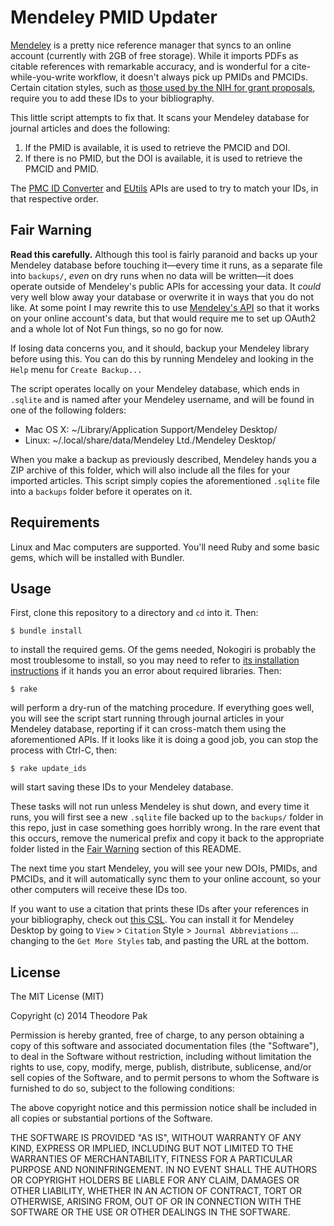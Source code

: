 # Mendeley PMID Updater

[Mendeley](http://www.mendeley.com/) is a pretty nice reference manager that syncs to an online account (currently with 2GB of free storage).  While it imports PDFs as citable references with remarkable accuracy, and is wonderful for a cite-while-you-write workflow, it doesn't always pick up PMIDs and PMCIDs.  Certain citation styles, such as [those used by the NIH for grant proposals](http://publicaccess.nih.gov/include-pmcid-citations.htm), require you to add these IDs to your bibliography.

This little script attempts to fix that.  It scans your Mendeley database for journal articles and does the following:

1. If the PMID is available, it is used to retrieve the PMCID and DOI.
2. If there is no PMID, but the DOI is available, it is used to retrieve the PMCID and PMID.

The [PMC ID Converter](http://www.ncbi.nlm.nih.gov/pmc/tools/id-converter-api/) and [EUtils](http://www.ncbi.nlm.nih.gov/books/NBK25501/) APIs are used to try to match your IDs, in that respective order.

## Fair Warning

**Read this carefully.** Although this tool is fairly paranoid and backs up your Mendeley database before touching it—every time it runs, as a separate file into `backups/`, *even* on dry runs when no data will be written—it does operate outside of Mendeley's public APIs for accessing your data.  It *could* very well blow away your database or overwrite it in ways that you do not like.  At some point I may rewrite this to use [Mendeley's API](http://dev.mendeley.com/slate/) so that it works on your online account's data, but that would require me to set up OAuth2 and a whole lot of Not Fun things, so no go for now.

If losing data concerns you, and it should, backup your Mendeley library before using this.  You can do this by running Mendeley and looking in the `Help` menu for `Create Backup...`

The script operates locally on your Mendeley database, which ends in `.sqlite` and is named after your Mendeley username, and will be found in one of the following folders:

* Mac OS X: ~/Library/Application Support/Mendeley Desktop/
* Linux: ~/.local/share/data/Mendeley Ltd./Mendeley Desktop/

When you make a backup as previously described, Mendeley hands you a ZIP archive of this folder, which will also include all the files for your imported articles.  This script simply copies the aforementioned `.sqlite` file into a `backups` folder before it operates on it.

## Requirements

Linux and Mac computers are supported.  You'll need Ruby and some basic gems, which will be installed with Bundler.

## Usage

First, clone this repository to a directory and `cd` into it.  Then:

    $ bundle install

to install the required gems.  Of the gems needed, Nokogiri is probably the most troublesome to install, so you may need to refer to [its installation instructions](http://nokogiri.org/tutorials/installing_nokogiri.html) if it hands you an error about required libraries.  Then:

    $ rake

will perform a dry-run of the matching procedure.  If everything goes well, you will see the script start running through journal articles in your Mendeley database, reporting if it can cross-match them using the aforementioned APIs.  If it looks like it is doing a good job, you can stop the process with Ctrl-C, then:

    $ rake update_ids

will start saving these IDs to your Mendeley database.

These tasks will not run unless Mendeley is shut down, and every time it runs, you will first see a new `.sqlite` file backed up to the `backups/` folder in this repo, just in case something goes horribly wrong.  In the rare event that this occurs, remove the numerical prefix and copy it back to the appropriate folder listed in the [Fair Warning](#fair-warning) section of this README.

The next time you start Mendeley, you will see your new DOIs, PMIDs, and PMCIDs, and it will automatically sync them to your online account, so your other computers will receive these IDs too.

If you want to use a citation that prints these IDs after your references in your bibliography, check out [this CSL](http://csl.mendeley.com/styles/100600971/national-library-of-medicine-grant-proposals-7).  You can install it for Mendeley Desktop by going to `View` > `Citation` Style > `Journal Abbreviations` ... changing to the `Get More Styles` tab, and pasting the URL at the bottom.

## License

The MIT License (MIT)

Copyright (c) 2014 Theodore Pak

Permission is hereby granted, free of charge, to any person obtaining a copy
of this software and associated documentation files (the "Software"), to deal
in the Software without restriction, including without limitation the rights
to use, copy, modify, merge, publish, distribute, sublicense, and/or sell
copies of the Software, and to permit persons to whom the Software is
furnished to do so, subject to the following conditions:

The above copyright notice and this permission notice shall be included in
all copies or substantial portions of the Software.

THE SOFTWARE IS PROVIDED "AS IS", WITHOUT WARRANTY OF ANY KIND, EXPRESS OR
IMPLIED, INCLUDING BUT NOT LIMITED TO THE WARRANTIES OF MERCHANTABILITY,
FITNESS FOR A PARTICULAR PURPOSE AND NONINFRINGEMENT. IN NO EVENT SHALL THE
AUTHORS OR COPYRIGHT HOLDERS BE LIABLE FOR ANY CLAIM, DAMAGES OR OTHER
LIABILITY, WHETHER IN AN ACTION OF CONTRACT, TORT OR OTHERWISE, ARISING FROM,
OUT OF OR IN CONNECTION WITH THE SOFTWARE OR THE USE OR OTHER DEALINGS IN
THE SOFTWARE.